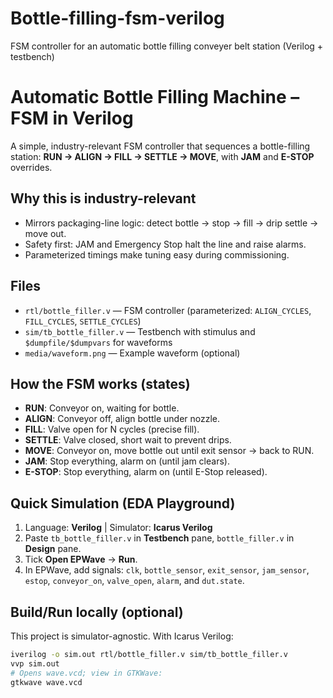# Bottle-filling-fsm-verilog
FSM controller for an automatic bottle filling conveyer belt station (Verilog + testbench)
# Automatic Bottle Filling Machine – FSM in Verilog

A simple, industry-relevant FSM controller that sequences a bottle-filling station:
**RUN → ALIGN → FILL → SETTLE → MOVE**, with **JAM** and **E-STOP** overrides.

## Why this is industry-relevant 
- Mirrors packaging-line logic: detect bottle → stop → fill → drip settle → move out.
- Safety first: JAM and Emergency Stop halt the line and raise alarms.
- Parameterized timings make tuning easy during commissioning.

## Files
- `rtl/bottle_filler.v` — FSM controller (parameterized: `ALIGN_CYCLES`, `FILL_CYCLES`, `SETTLE_CYCLES`)
- `sim/tb_bottle_filler.v` — Testbench with stimulus and `$dumpfile/$dumpvars` for waveforms
- `media/waveform.png` — Example waveform (optional)

## How the FSM works (states)
- **RUN**: Conveyor on, waiting for bottle.
- **ALIGN**: Conveyor off, align bottle under nozzle.
- **FILL**: Valve open for N cycles (precise fill).
- **SETTLE**: Valve closed, short wait to prevent drips.
- **MOVE**: Conveyor on, move bottle out until exit sensor → back to RUN.
- **JAM**: Stop everything, alarm on (until jam clears).
- **E-STOP**: Stop everything, alarm on (until E-Stop released).

## Quick Simulation (EDA Playground)
1. Language: **Verilog** | Simulator: **Icarus Verilog**
2. Paste `tb_bottle_filler.v` in **Testbench** pane, `bottle_filler.v` in **Design** pane.
3. Tick **Open EPWave** → **Run**.
4. In EPWave, add signals: `clk`, `bottle_sensor`, `exit_sensor`, `jam_sensor`, `estop`,
   `conveyor_on`, `valve_open`, `alarm`, and `dut.state`.



## Build/Run locally (optional)
This project is simulator-agnostic. With Icarus Verilog:
```bash
iverilog -o sim.out rtl/bottle_filler.v sim/tb_bottle_filler.v
vvp sim.out
# Opens wave.vcd; view in GTKWave:
gtkwave wave.vcd
